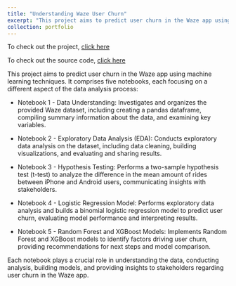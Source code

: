 ```yaml
---
title: "Understanding Waze User Churn"
excerpt: "This project aims to predict user churn in the Waze app using machine learning techniques. It comprises five notebooks, each focusing on a different aspect of the data analysis process.<br/>"
collection: portfolio
---
```


To check out the project, [click here](https://dnl0037.github.io/Waze-ML/)

To check out the source code, [click here](https://github.com/dnl0037/Waze-ML)

This project aims to predict user churn in the Waze app using machine learning techniques. It comprises five notebooks, each focusing on a different aspect of the data analysis process:

- Notebook 1 - Data Understanding: Investigates and organizes the provided Waze dataset, including creating a pandas dataframe, compiling summary information about the data, and examining key variables.

- Notebook 2 - Exploratory Data Analysis (EDA): Conducts exploratory data analysis on the dataset, including data cleaning, building visualizations, and evaluating and sharing results.

- Notebook 3 - Hypothesis Testing: Performs a two-sample hypothesis test (t-test) to analyze the difference in the mean amount of rides between iPhone and Android users, communicating insights with stakeholders.

- Notebook 4 - Logistic Regression Model: Performs exploratory data analysis and builds a binomial logistic regression model to predict user churn, evaluating model performance and interpreting results.

- Notebook 5 - Random Forest and XGBoost Models: Implements Random Forest and XGBoost models to identify factors driving user churn, providing recommendations for next steps and model comparison.

Each notebook plays a crucial role in understanding the data, conducting analysis, building models, and providing insights to stakeholders regarding user churn in the Waze app.
